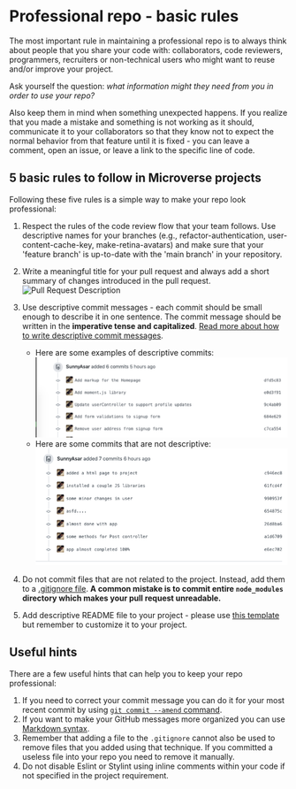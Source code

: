 # Professional repo - basic rules

The most important rule in maintaining a professional repo is to always think about people that you share your code with: collaborators, code reviewers, programmers, recruiters or non-technical users who might want to reuse and/or improve your project.

Ask yourself the question: *what information might they need from you in order to use your repo?*

Also keep them in mind when something unexpected happens. If you realize that you made a mistake and something is not working as it should, communicate it to your collaborators so that they know not to expect the normal behavior from that feature until it is fixed - you can leave a comment, open an issue, or leave a link to the specific line of code.

## 5 basic rules to follow in Microverse projects

Following these five rules is a simple way to make your repo look professional:

1. Respect the rules of the code review flow that your team follows. Use descriptive names for your branches (e.g., refactor-authentication, user-content-cache-key, make-retina-avatars) and make sure that your 'feature branch' is up-to-date with the 'main branch' in your repository.

2. Write a meaningful title for your pull request and always add a short summary of changes introduced in the pull request.
    ![Pull Request Description](./images/pull_request_desc.gif)

3. Use descriptive commit messages - each commit should be small enough to describe it in one sentence. The commit message should be written in the **imperative tense and capitalized**. [Read more about how to write descriptive commit messages](https://www.freecodecamp.org/news/level-you-up-to-awesome-commit-messages-a85558cb90e8).
     - Here are some examples of descriptive commits:
         ![Pull Request Description](./images/descriptive_commits_example.png)
     - Here are some commits that are not descriptive:
         ![Pull Request Description](./images/not_descriptive_commits.png)
  
4. Do not commit files that are not related to the project. Instead, add them to a [.gitignore file](https://www.freecodecamp.org/news/gitignore-what-is-it-and-how-to-add-to-repo/). **A common mistake is to commit entire `node_modules` directory which makes your pull request unreadable.**

5. Add descriptive README file to your project - please use [this template](https://github.com/microverseinc/readme-template) but remember to customize it to your project.

## Useful hints

There are a few useful hints that can help you to keep your repo professional:

1. If you need to correct your commit message you can do it for your most recent commit by using [`git commit --amend` command](https://www.atlassian.com/git/tutorials/rewriting-history#git-commit--amend). 
2. If you want to make your GitHub messages more organized you can use [Markdown syntax](https://guides.github.com/features/mastering-markdown/).
3. Remember that adding a file to the `.gitignore` cannot also be used to remove files that you added using that technique. If you committed a useless file into your repo you need to remove it manually.
4. Do not disable Eslint or Stylint using inline comments within your code if not specified in the project requirement.
